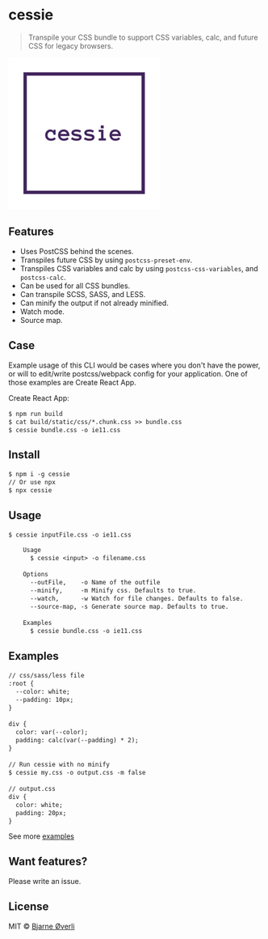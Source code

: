 # cessie

> Transpile your CSS bundle to support CSS variables, calc, and future CSS for legacy browsers.

![cessie logo](https://github.com/bjarneo/cessie/blob/master/logo.png?raw=true)

## Features

- Uses PostCSS behind the scenes.
- Transpiles future CSS by using `postcss-preset-env`.
- Transpiles CSS variables and calc by using `postcss-css-variables`, and `postcss-calc`.
- Can be used for all CSS bundles.
- Can transpile SCSS, SASS, and LESS.
- Can minify the output if not already minified.
- Watch mode.
- Source map.


## Case

Example usage of this CLI would be cases where you don't have the power, or will to edit/write postcss/webpack config for your application. One of those examples are Create React App.

Create React App:
```
$ npm run build
$ cat build/static/css/*.chunk.css >> bundle.css
$ cessie bundle.css -o ie11.css
```


## Install

```
$ npm i -g cessie
// Or use npx
$ npx cessie
```


## Usage

```
$ cessie inputFile.css -o ie11.css
```

```
    Usage
      $ cessie <input> -o filename.css

    Options
      --outFile,    -o Name of the outfile
      --minify,     -m Minify css. Defaults to true.
      --watch,      -w Watch for file changes. Defaults to false.
      --source-map, -s Generate source map. Defaults to true.

    Examples
      $ cessie bundle.css -o ie11.css
```


## Examples
```
// css/sass/less file
:root {
  --color: white;
  --padding: 10px;
}

div {
  color: var(--color);
  padding: calc(var(--padding) * 2);
}

// Run cessie with no minify
$ cessie my.css -o output.css -m false

// output.css
div {
  color: white;
  padding: 20px;
}
```

See more [examples](https://github.com/bjarneo/cessie/blob/master/EXAMPLES.md)


## Want features?

Please write an issue.


## License

MIT © [Bjarne Øverli](https://oeverli.win)
